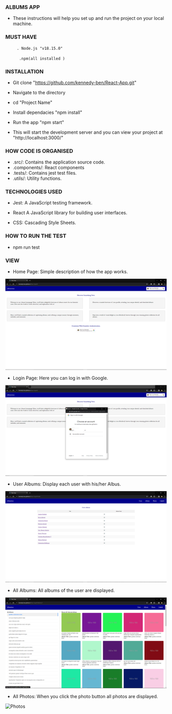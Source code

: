 ### ALBUMS APP

  

- These instructions will help you set up and run the project on your local machine.

  

### MUST HAVE

	     . Node.js "v18.15.0"

	      .npm(all installed )

  
###  INSTALLATION

  

- Git clone "https://github.com/kennedy-ben/React-App.git"

  

- Navigate to the directory

  

- cd "Project Name"

  

- Install dependacies "npm install"

  

- Run the app "npm start"

  
  

- This will start the development server and you can view your project at "http://localhost:3000/"

  



### HOW CODE IS ORGANISED     
      
- .src/: Contains the application source code. 
- .components/:  React components          
- .tests/:            Contains jest test files.
- .utils/:    Utility functions.
  

### TECHNOLOGIES USED

  

- Jest: A JavaScript testing framework.

- React A JavaScript library for building user interfaces.

- CSS: Cascading Style Sheets.

  

### HOW TO RUN THE TEST

- npm run test


### VIEW 

- Home Page: Simple description of how the app works.
   
![Home Page](<Landing Page (21).png>)

- Login Page: Here you can log in with Google.

![Google Login](<Google Login (22).png>)

- User Albums: Display each user with his/her Albus.

![User](<Artists (23).png>)


- All Albums: All albums of the user are displayed.

![Albums](Albums(24).png)


- All Photos: When you click the photo button all photos are displayed.

![Photos
](Photos(25).png)

